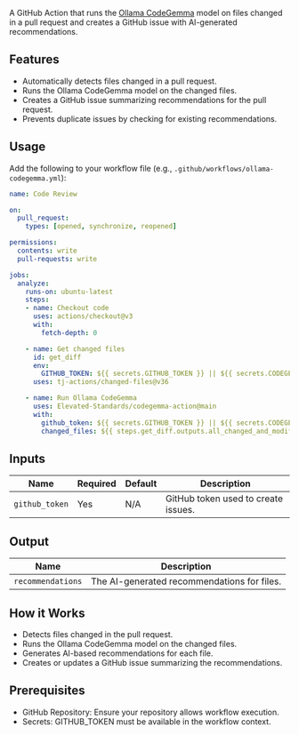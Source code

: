 A GitHub Action that runs the [Ollama CodeGemma](https://ollama.ai) model on files changed in a pull request and creates a GitHub issue with AI-generated recommendations.

## Features

- Automatically detects files changed in a pull request.
- Runs the Ollama CodeGemma model on the changed files.
- Creates a GitHub issue summarizing recommendations for the pull request.
- Prevents duplicate issues by checking for existing recommendations.

## Usage

Add the following to your workflow file (e.g., `.github/workflows/ollama-codegemma.yml`):

```yaml
name: Code Review

on:
  pull_request:
    types: [opened, synchronize, reopened]

permissions:
  contents: write
  pull-requests: write

jobs:
  analyze:
    runs-on: ubuntu-latest
    steps:
    - name: Checkout code
      uses: actions/checkout@v3
      with:
        fetch-depth: 0

    - name: Get changed files
      id: get_diff
      env:
        GITHUB_TOKEN: ${{ secrets.GITHUB_TOKEN }} || ${{ secrets.CODEGEMMA }}
      uses: tj-actions/changed-files@v36

    - name: Run Ollama CodeGemma
      uses: Elevated-Standards/codegemma-action@main
      with:
        github_token: ${{ secrets.GITHUB_TOKEN }} || ${{ secrets.CODEGEMMA }}
        changed_files: ${{ steps.get_diff.outputs.all_changed_and_modified_files }}
```

## Inputs

| Name          | Required | Default | Description                                |
|---------------|----------|---------|--------------------------------------------|
| `github_token`| Yes      | N/A     | GitHub token used to create issues.       |


## Output

| Name             | Description                                |
|------------------|--------------------------------------------|
| `recommendations`| The AI-generated recommendations for files.|



## How it Works

- Detects files changed in the pull request.
- Runs the Ollama CodeGemma model on the changed files.
- Generates AI-based recommendations for each file.
- Creates or updates a GitHub issue summarizing the recommendations.

## Prerequisites

- GitHub Repository: Ensure your repository allows workflow execution.
- Secrets: GITHUB_TOKEN must be available in the workflow context.















